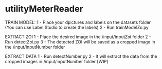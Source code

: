 # utilityMeterReader

TRAIN MODEL:
1 - Place your dpictures and labels on the datasets folder (You can use Label Studio to create the labels)
2 - Run trainModelZo.py

EXTRACT ZOI
1 - Place the desired image in the /input/inputZoi folder
2 - Run detectZoi.py
3 - The detected ZOI will be saved as a cropped image in the /input/inputNumber folder

EXTRACT DATA
1 - Run detectNumber.py
2 - It will extract the data from the cropped images in /input/inputNumber folder [WIP]
